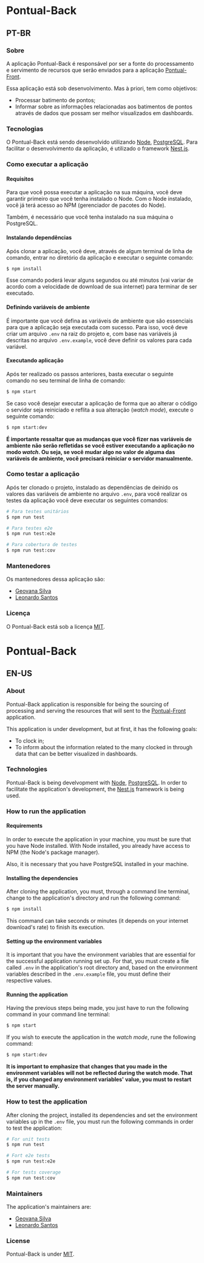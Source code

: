 # Pontual-Back

## PT-BR

### Sobre

A aplicação Pontual-Back é responsável por ser a fonte do processamento e servimento de recursos que serão enviados para a aplicação [Pontual-Front](https://github.com/geovanasilva/pontual-front).

Essa aplicação está sob desenvolvimento. Mas à priori, tem como objetivos:
- Processar batimento de pontos;
- Informar sobre as informações relacionadas aos batimentos de pontos através de dados que possam ser melhor visualizados em dashboards.

### Tecnologias

O Pontual-Back está sendo desenvolvido utilizando [Node](https://nodejs.org/en/), [PostgreSQL](https://www.postgresql.org/). Para facilitar o desenvolvimento da aplicação, é utilizado o framework [Nest.js](https://nestjs.com/).

### Como executar a aplicação

#### Requisitos

Para que você possa executar a aplicação na sua máquina, você deve garantir primeiro que você tenha instalado o Node. Com o Node instalado, você já terá acesso ao NPM (gerenciador de pacotes do Node).

Também, é necessário que você tenha instalado na sua máquina o PostgreSQL.

#### Instalando dependências

Após clonar a aplicação, você deve, através de algum terminal de linha de comando, entrar no diretório da aplicação e executar o seguinte comando:

```bash
$ npm install
```

Esse comando poderá levar alguns segundos ou até minutos (vai variar de acordo com a velocidade de download de sua internet) para terminar de ser executado.

#### Definindo variáveis de ambiente

É importante que você defina as variáveis de ambiente que são essenciais para que a aplicação seja executada com sucesso. Para isso, você deve criar um arquivo `.env` na raiz do projeto e, com base nas variáveis já descritas no arquivo `.env.example`, você deve definir os valores para cada variável.

#### Executando aplicação

Após ter realizado os passos anteriores, basta executar o seguinte comando no seu terminal de linha de comando:

```bash
$ npm start
```

Se caso você desejar executar a aplicação de forma que ao alterar o código o servidor seja reiniciado e reflita a sua alteração (*watch mode*), execute o seguinte comando:

```bash
$ npm start:dev
```

**É importante ressaltar que as mudanças que você fizer nas variáveis de ambiente não serão refletidas se você estiver executando a aplicação no modo *watch*. Ou seja, se você mudar algo no valor de alguma das variáveis de ambiente, você precisará reiniciar o servidor manualmente.**

### Como testar a aplicação

Após ter clonado o projeto, instalado as dependências de deinido os valores das variáveis de ambiente no arquivo `.env`, para você realizar os testes da aplicação você deve executar os seguintes comandos:

```bash
# Para testes unitários
$ npm run test

# Para testes e2e
$ npm run test:e2e

# Para cobertura de testes
$ npm run test:cov
```

### Mantenedores

Os mantenedores dessa aplicação são:
- [Geovana Silva](https://github.com/geovanasilva)
- [Leonardo Santos](https://github.com/leonardossev)

### Licença

O Pontual-Back está sob a licença [MIT](LICENSE).

# Pontual-Back

## EN-US

### About

Pontual-Back application is responsible for being the sourcing of processing and serving the resources that will sent to the [Pontual-Front](https://github.com/geovanasilva/pontual-front) application.

This application is under development, but at first, it has the following goals:
- To clock in;
- To inform about the information related to the many clocked in through data that can be better visualized in dashboards.

### Technologies

Pontual-Back is being develvopment with [Node](https://nodejs.org/en/), [PostgreSQL](https://www.postgresql.org/). In order to facilitate the application's development, the [Nest.js](https://nestjs.com/) framework is being used.

### How to run the application

#### Requirements

In order to execute the application in your machine, you must be sure that you have Node installed. With Node installed, you already have access to NPM (the Node's package manager).

Also, it is necessary that you have PostgreSQL installed in your machine.

#### Installing the dependencies

After cloning the application, you must, through a command line terminal, change to the application's directory and run the following command:

```bash
$ npm install
```

This command can take seconds or minutes (it depends on your internet download's rate) to finish its execution.

#### Setting up the environment variables

It is important that you have the environment variables that are essential for the successful application running set up. For that, you must create a file called `.env` in the application's root directory and, based on the environment variables described in the `.env.example` file, you must define their respective values.

#### Running the application

Having the previous steps being made, you just have to run the following command in your command line terminal:

```bash
$ npm start
```

If you wish to execute the application in the *watch mode*, rune the following command:

```bash
$ npm start:dev
```

**It is important to emphasize that changes that you made in the environment variables will not be reflected during the watch mode. That is, if you changed any environment variables' value, you must to restart the server manually.**

### How to test the application

After cloning the project, installed its dependencies and set the environment variables up in the `.env` file, you must run the following commands in order to test the application:

```bash
# For unit tests
$ npm run test

# Fort e2e tests
$ npm run test:e2e

# For tests coverage
$ npm run test:cov
```

### Maintainers

The application's maintainers are:
- [Geovana Silva](https://github.com/geovanasilva)
- [Leonardo Santos](https://github.com/leonardossev)

### License

Pontual-Back is under [MIT](LICENSE).